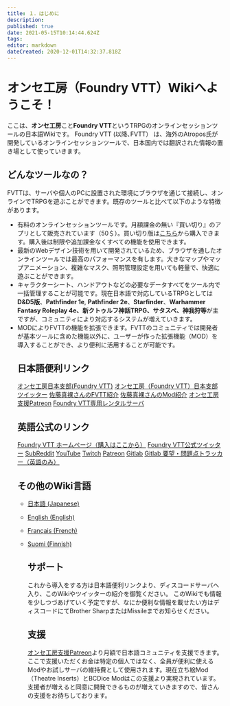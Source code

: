 ```yaml
---
title: １．はじめに
description: 
published: true
date: 2021-05-15T10:14:44.624Z
tags: 
editor: markdown
dateCreated: 2020-12-01T14:32:37.818Z
---
```


# オンセ工房（Foundry VTT）Wikiへようこそ！
<p>ここは、<strong>オンセ工房</strong>こと<strong>Foundry VTT</strong>というTRPGのオンラインセッションツールの日本語Wikiです。 Foundry VTT (以降､FVTT） は、海外のAtropos氏が開発しているオンラインセッションツールで、日本国内では翻訳された情報の置き場として使っていきます。
  
  ## どんなツールなの？
  <p>FVTTは、サーバや個人のPCに設置された環境にブラウザを通じて接続し、オンラインでTRPGを遊ぶことができます。既存のツールと比べて以下のような特徴があります。&nbsp;</p>
<ul>
  <li>有料のオンラインセッションツールです。月額課金の無い『買い切り』のアプリとして販売されています（50＄）。買い切り版は<a href="https://foundryvtt.com/purchase/">こちら</a>から購入できます。購入後は制限や追加課金なくすべての機能を使用できます。</li>
  <li>最新のWebデザイン技術を用いて開発されているため、ブラウザを通したオンラインツールでは最高のパフォーマンスを有します。大きなマップやマップアニメーション、複雑なマスク、照明管理設定を用いても軽量で、快適に遊ぶことができます。</li>
  <li>キャラクターシート、ハンドアウトなどの必要なデータすべてをツール内で一括管理することが可能です。現在日本語で対応しているTRPGとしては<strong>D&amp;D5版</strong>、<strong>Pathfinder 1e</strong>, <strong>Pathfinder 2e</strong>、<strong>Starfinder</strong>、<strong>Warhammer Fantasy Roleplay 4e、新クトゥルフ神話TRPG、サタスペ、神我狩等</strong>が主ですが、コミュニティにより対応するシステムが増えていきます。</li>
  <li>MODによりFVTTの機能を拡張できます。FVTTのコミュニティでは開発者が基本ツールに含めた機能以外に、ユーザーが作った拡張機能（MOD）を導入することができ、より便利に活用することが可能です。</li>
  
  ## 日本語便利リンク
  <i class="fab fa-discord"></i> [オンセ工房日本支部(Foundry VTT)](https://discord.com/invite/vM4YM27)
    <i class="fab fa-twitter-square"></i> [オンセ工房（Foundry VTT）日本支部ツイッター](https://twitter.com/home)
  <i class="fab fa-twitter-square"></i> [佐藤真裸さんのFVTT紹介](https://twitter.com/sa10trpg/status/1308413633198784513)
    <i class="fab fa-twitter-square"></i> [佐藤真裸さんのMod紹介](https://twitter.com/i/events/1309498983123804160)
  <i class="fab fa-patreon"></i> [オンセ工房支援Patreon](https://www.patreon.com/onsekobo)
  <i class="fas fa-dice-d20"></i> [Foundry VTT専用レンタルサーバ](https://as.forge-vtt.com/)
  
  ## 英語公式のリンク
<i class="fas fa-dice-d20"></i> [Foundry VTT ホームページ（購入はここから）](http://foundryvtt.com)
      <i class="fab fa-twitter-square"></i> [Foundry VTT公式ツイッター](https://twitter.com/FoundryVTT)
<i class="fab fa-reddit"></i> [SubReddit](https://www.reddit.com/r/FoundryVTT/)
<i class="fab fa-youtube"></i> [YouTube](https://www.youtube.com/user/TamrielFoundry)
<i class="fab fa-twitch"></i> [Twitch](https://www.twitch.tv/foundryvtt)
<i class="fab fa-patreon"></i> [Patreon](https://www.patreon.com/foundryvtt/overview)
<i class="fab fa-gitlab"></i> [Gitlab](https://gitlab.com/foundrynet)
<i class="fab fa-gitlab"></i> [Gitlab 要望・問題点トラッカー（英語のみ）](https://gitlab.com/foundrynet/foundryvtt/-/boards?milestone_title=No+Milestone&)
  
  ## その他のWiki言語
- [日本語 (Japanese)](https://foundryvtt.wiki/ja/home)
- [English (English)](https://foundryvtt.wiki/en/home)
- [Français (French)](https://foundryvtt.wiki/fr/home)
- [Suomi (Finnish)](https://foundryvtt.wiki/fi/home)
  
  ## サポート
  これから導入をする方は日本語便利リンクより、ディスコードサーバへ入り、このWikiやツイッターの紹介を御覧ください。
  このWikiでも情報を少しつづあげていく予定ですが、なにか便利な情報を載せたい方はディスコードにてBrother SharpまたはMissileまでお知らせください。
  
  ## 支援
  <i class="fab fa-patreon"></i> [オンセ工房支援Patreon](https://www.patreon.com/onsekobo)より月額で日本語コミュニティを支援できます。ここで支援いただくお金は特定の個人ではなく、全員が便利に使えるModやお試しサーバの維持費として使用されます。現在立ち絵Mod（Theatre Inserts）とBCDice Modはこの支援より実現されています。
  支援者が増えると同意に開発できるものが増えていきますので、皆さんの支援をお待ちしております。